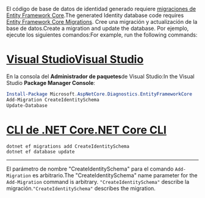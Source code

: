 <span data-ttu-id="9c179-101">El código de base de datos de identidad generado requiere [migraciones de Entity Framework Core](/ef/core/managing-schemas/migrations/).</span><span class="sxs-lookup"><span data-stu-id="9c179-101">The generated Identity database code requires [Entity Framework Core Migrations](/ef/core/managing-schemas/migrations/).</span></span> <span data-ttu-id="9c179-102">Cree una migración y actualización de la base de datos.</span><span class="sxs-lookup"><span data-stu-id="9c179-102">Create a migration and update the database.</span></span> <span data-ttu-id="9c179-103">Por ejemplo, ejecute los siguientes comandos:</span><span class="sxs-lookup"><span data-stu-id="9c179-103">For example, run the following commands:</span></span>

# <a name="visual-studio"></a>[<span data-ttu-id="9c179-104">Visual Studio</span><span class="sxs-lookup"><span data-stu-id="9c179-104">Visual Studio</span></span>](#tab/visual-studio)

<span data-ttu-id="9c179-105">En la consola del **Administrador de paquetes**de Visual Studio:</span><span class="sxs-lookup"><span data-stu-id="9c179-105">In the Visual Studio **Package Manager Console**:</span></span>

```powershell
Install-Package Microsoft.AspNetCore.Diagnostics.EntityFrameworkCore
Add-Migration CreateIdentitySchema
Update-Database
```

# <a name="net-core-cli"></a>[<span data-ttu-id="9c179-106">CLI de .NET Core</span><span class="sxs-lookup"><span data-stu-id="9c179-106">.NET Core CLI</span></span>](#tab/netcore-cli)

```dotnetcli
dotnet ef migrations add CreateIdentitySchema
dotnet ef database update
```

---

<span data-ttu-id="9c179-107">El parámetro de nombre "CreateIdentitySchema" para el comando `Add-Migration` es arbitrario.</span><span class="sxs-lookup"><span data-stu-id="9c179-107">The "CreateIdentitySchema" name parameter for the `Add-Migration` command is arbitrary.</span></span> <span data-ttu-id="9c179-108">`"CreateIdentitySchema"` describe la migración.</span><span class="sxs-lookup"><span data-stu-id="9c179-108">`"CreateIdentitySchema"` describes the migration.</span></span>
